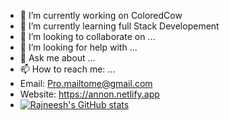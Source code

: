 - 🔭 I’m currently working on ColoredCow
- 🌱 I’m currently learning full Stack Developement
- 👯 I’m looking to collaborate on ...
- 🤔 I’m looking for help with ...
- 💬 Ask me about ...
- 📫 How to reach me: ...
- Email: Pro.mailtome@gmail.com
- Website: https://annon.netlify.app
- [![Rajneesh's GitHub stats](https://github-readme-stats.vercel.app/api?username=rajneeshweb&show_icons=true&theme=tokyonight)](https://github.com/rajneeshweb/github-readme-stats)
